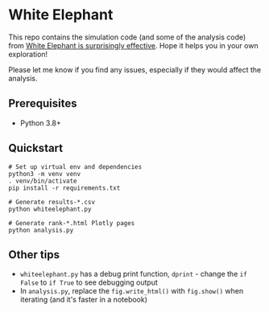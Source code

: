 # White Elephant

This repo contains the simulation code (and some of the analysis code) from [White Elephant is surprisingly effective](https://bobbiec.github.io/white-elephant.html).
Hope it helps you in your own exploration!

Please let me know if you find any issues, especially if they would affect the analysis.

## Prerequisites

- Python 3.8+

## Quickstart

```shell
# Set up virtual env and dependencies
python3 -m venv venv
. venv/bin/activate
pip install -r requirements.txt

# Generate results-*.csv
python whiteelephant.py

# Generate rank-*.html Plotly pages
python analysis.py
```

## Other tips

- `whiteelephant.py` has a debug print function, `dprint` - change the `if False` to `if True` to see debugging output
- In `analysis.py`, replace the `fig.write_html()` with `fig.show()` when iterating (and it's faster in a notebook)
